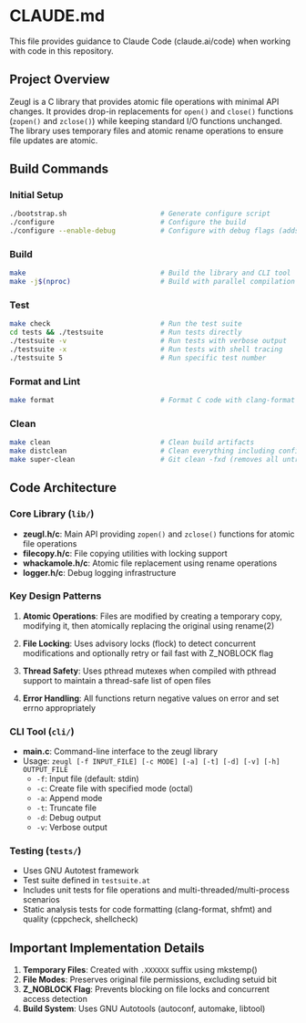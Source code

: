 # CLAUDE.md

This file provides guidance to Claude Code (claude.ai/code) when working with code in this repository.

## Project Overview

Zeugl is a C library that provides atomic file operations with minimal API changes. It provides drop-in replacements for `open()` and `close()` functions (`zopen()` and `zclose()`) while keeping standard I/O functions unchanged. The library uses temporary files and atomic rename operations to ensure file updates are atomic.

## Build Commands

### Initial Setup
```bash
./bootstrap.sh                       # Generate configure script
./configure                          # Configure the build
./configure --enable-debug           # Configure with debug flags (adds -g -O0 -Werror -Wall -Wextra)
```

### Build
```bash
make                                 # Build the library and CLI tool
make -j$(nproc)                      # Build with parallel compilation
```

### Test
```bash
make check                           # Run the test suite
cd tests && ./testsuite              # Run tests directly
./testsuite -v                       # Run tests with verbose output
./testsuite -x                       # Run tests with shell tracing
./testsuite 5                        # Run specific test number
```

### Format and Lint
```bash
make format                          # Format C code with clang-format and shell scripts with shfmt
```

### Clean
```bash
make clean                           # Clean build artifacts
make distclean                       # Clean everything including configure artifacts
make super-clean                     # Git clean -fxd (removes all untracked files)
```

## Code Architecture

### Core Library (`lib/`)
- **zeugl.h/c**: Main API providing `zopen()` and `zclose()` functions for atomic file operations
- **filecopy.h/c**: File copying utilities with locking support
- **whackamole.h/c**: Atomic file replacement using rename operations
- **logger.h/c**: Debug logging infrastructure

### Key Design Patterns

1. **Atomic Operations**: Files are modified by creating a temporary copy, modifying it, then atomically replacing the original using rename(2)

2. **File Locking**: Uses advisory locks (flock) to detect concurrent modifications and optionally retry or fail fast with Z_NOBLOCK flag

3. **Thread Safety**: Uses pthread mutexes when compiled with pthread support to maintain a thread-safe list of open files

4. **Error Handling**: All functions return negative values on error and set errno appropriately

### CLI Tool (`cli/`)
- **main.c**: Command-line interface to the zeugl library
- Usage: `zeugl [-f INPUT_FILE] [-c MODE] [-a] [-t] [-d] [-v] [-h] OUTPUT_FILE`
  - `-f`: Input file (default: stdin)
  - `-c`: Create file with specified mode (octal)
  - `-a`: Append mode
  - `-t`: Truncate file
  - `-d`: Debug output
  - `-v`: Verbose output

### Testing (`tests/`)
- Uses GNU Autotest framework
- Test suite defined in `testsuite.at`
- Includes unit tests for file operations and multi-threaded/multi-process scenarios
- Static analysis tests for code formatting (clang-format, shfmt) and quality (cppcheck, shellcheck)

## Important Implementation Details

1. **Temporary Files**: Created with `.XXXXXX` suffix using mkstemp()
2. **File Modes**: Preserves original file permissions, excluding setuid bit
3. **Z_NOBLOCK Flag**: Prevents blocking on file locks and concurrent access detection
4. **Build System**: Uses GNU Autotools (autoconf, automake, libtool)
